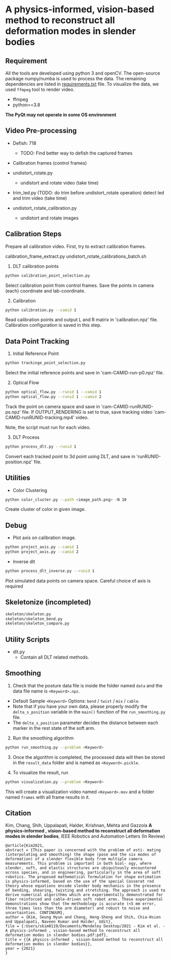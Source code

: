 # A physics-informed, vision-based method to reconstruct all deformation modes in slender bodies

## Requirement

All the tools are developed using python 3 and openCV.
The open-source package numpy/numba is used to process the data.
The remaining dependencies are listed in [requirements.txt](requirements.txt) file.
To visualize the data, we used ```ffmpeg``` tool to render video.

- ffmpeg
- python==3.8

__The PyQt may not operate in some OS environment__

## Video Pre-processing

- Defish: 718
    - TODO: Find better way to defish the captured frames
- Calibration frames (control frames)

- undistort_rotate.py
    - undistort and rotate video (take time)
- trim_led.py (TODO: do trim before undistort_rotate operation)
    detect led and trim video (take time)
- undistort_rotate_calibration.py
    - undistort and rotate images


## Calibration Steps

Prepare all calibration video.
First, try to extract calibration frames.

calibration_frame_extract.py
undistort_rotate_calibrations_batch.sh

1. DLT calibration points

```bash
python calibration_point_selection.py
```

Select calibration point from control frames.
Save the points in camera (each) coordinate and lab-coordinate.

2. Calibration

```bash
python calibration.py --camid 1
```

Read calibration points and output L and R matrix in 'calibration.npz' file.
Calibration configuration is saved in this step.

## Data Point Tracking

1. Initial Reference Point

```bash
python trackinge_point_selection.py
```

Select the initial reference points and save in 'cam-CAMID-run-p0.npz' file.

2. Optical Flow

```bash
python optical_flow.py --runid 1 --camid 1
python optical_flow.py --runid 1 --camid 2
```

Track the point on camera space and save in 'cam-CAMID-runRUNID-ps.npz' file.
If OUTPUT_RENDERING is set to true, save tracking video 'cam-CAMID-runRUNID-tracking.mp4' video.

Note, the script must run for each video.

3. DLT Process

```bash
python process_dlt.py --runid 1 
```

Convert each tracked point to 3d point using DLT, and save in 'runRUNID-position.npz' file.

## Utilities

- Color Clustering

```bash
python color_cluster.py --path <image_path.png> -N 10
```

Create cluster of color in given image.

## Debug

- Plot axis on calibration image.

```bash
python project_axis.py --camid 1
python project_axis.py --camid 2
```

- Inverse dlt

```bash
python process_dlt_inverse.py --runid 1
```

Plot simulated data points on camera space.
Careful choice of axis is required

## Skeletonize (incompleted)

```bash
skeleton/skeleton.py
skeleton/skeleton_bend.py
skeleton/skeleton_compare.py
```

## Utility Scripts

- dlt.py
    - Contain all DLT related methods.

## Smoothing

1. Check that the posture data file is inside the folder named ```data``` and the data file name is ```<Keyword>.npz```.
* Default Sample ```<Keyword>``` Options: ```bend``` / ```twist``` / ```mix``` / ```cable```.
* Note that if you have your own data, please properly modify the ```delta_s_position``` variable in the ```main()``` function of the ```run_smoothing.py``` file.
* The ```delta_s_position``` parameter decides the distance between each marker in the rest state of the soft arm.

2. Run the smoothing algorithm
``` bash
python run_smoothing.py --problem <Keyword>
```

3. Once the algorithm is completed, the processed data will then be stored in the ```result_data``` folder and is named as ```<Keyword>.pickle```.

4. To visualize the result, run
``` bash
python visualization.py --problem <Keyword>
```
This will create a visualization video named ```<Keyword>.mov``` and a folder named ```frames``` with all frame results in it.

## Citation
Kim, Chang, Shih, Uppalapati, Halder, Krishnan, Mehta and Gazzola <strong>A physics-informed , vision-based method to reconstruct all deformation modes in slender bodies</strong>, IEEE Robotics and Automation Letters (In Review)
```
@article{Kim2021,
abstract = {This paper is concerned with the problem of esti- mating (interpolating and smoothing) the shape (pose and the six modes of deformation) of a slender flexible body from multiple camera measurements. This problem is important in both biol- ogy, where slender, soft, and elastic structures are ubiquitously encountered across species, and in engineering, particularly in the area of soft robotics. The proposed mathematical formulation for shape estimation is physics-informed, based on the use of the special Cosserat rod theory whose equations encode slender body mechanics in the presence of bending, shearing, twisting and stretching. The approach is used to derive numerical algorithms which are experimentally demonstrated for fiber reinforced and cable-driven soft robot arms. These experimental demonstrations show that the methodology is accurate (<5 mm error, three times less than the arm diameter) and robust to noise and uncertainties. CONTINUUM},
author = {Kim, Seung Hyun and Chang, Heng-Sheng and Shih, Chia-Hsien and Uppalapati, Naveen Kumar and Halder, Udit},
file = {:Users/skim0119/Documents/Mendeley Desktop/2021 - Kim et al. - A physics-informed , vision-based method to reconstruct all deformation modes in slender bodies.pdf:pdf},
title = {{A physics-informed , vision-based method to reconstruct all deformation modes in slender bodies}},
year = {2021}
}
```
